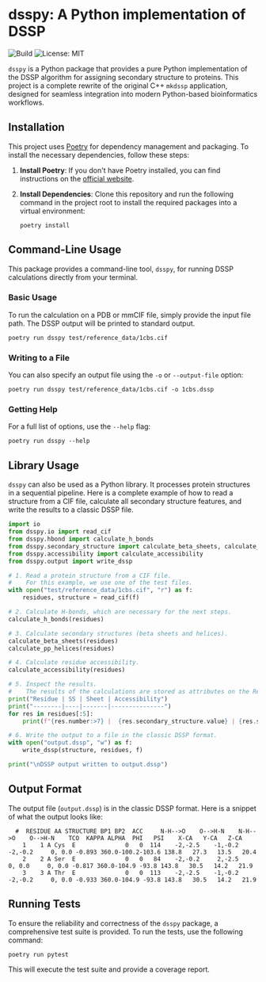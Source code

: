 # dsspy: A Python implementation of DSSP

![Build](https://github.com/rbf22/dsspy/actions/workflows/python-ci.yml/badge.svg)
![License: MIT](https://img.shields.io/badge/license-MIT-blue.svg)

`dsspy` is a Python package that provides a pure Python implementation of the DSSP algorithm for assigning secondary structure to proteins. This project is a complete rewrite of the original C++ `mkdssp` application, designed for seamless integration into modern Python-based bioinformatics workflows.

## Installation

This project uses [Poetry](https://python-poetry.org/) for dependency management and packaging. To install the necessary dependencies, follow these steps:

1.  **Install Poetry**:
    If you don't have Poetry installed, you can find instructions on the [official website](https://python-poetry.org/docs/#installation).

2.  **Install Dependencies**:
    Clone this repository and run the following command in the project root to install the required packages into a virtual environment:
    ```console
    poetry install
    ```

## Command-Line Usage

This package provides a command-line tool, `dsspy`, for running DSSP calculations directly from your terminal.

### Basic Usage

To run the calculation on a PDB or mmCIF file, simply provide the input file path. The DSSP output will be printed to standard output.

```console
poetry run dsspy test/reference_data/1cbs.cif
```

### Writing to a File

You can also specify an output file using the `-o` or `--output-file` option:

```console
poetry run dsspy test/reference_data/1cbs.cif -o 1cbs.dssp
```

### Getting Help

For a full list of options, use the `--help` flag:

```console
poetry run dsspy --help
```

## Library Usage

`dsspy` can also be used as a Python library. It processes protein structures in a sequential pipeline. Here is a complete example of how to read a structure from a CIF file, calculate all secondary structure features, and write the results to a classic DSSP file.

```python
import io
from dsspy.io import read_cif
from dsspy.hbond import calculate_h_bonds
from dsspy.secondary_structure import calculate_beta_sheets, calculate_pp_helices
from dsspy.accessibility import calculate_accessibility
from dsspy.output import write_dssp

# 1. Read a protein structure from a CIF file.
#    For this example, we use one of the test files.
with open("test/reference_data/1cbs.cif", "r") as f:
    residues, structure = read_cif(f)

# 2. Calculate H-bonds, which are necessary for the next steps.
calculate_h_bonds(residues)

# 3. Calculate secondary structures (beta sheets and helices).
calculate_beta_sheets(residues)
calculate_pp_helices(residues)

# 4. Calculate residue accessibility.
calculate_accessibility(residues)

# 5. Inspect the results.
#    The results of the calculations are stored as attributes on the Residue objects.
print("Residue | SS | Sheet | Accessibility")
print("--------|----|-------|---------------")
for res in residues[:5]:
    print(f"{res.number:>7} |  {res.secondary_structure.value} | {res.sheet:>5} | {res.accessibility:>10.1f}")

# 6. Write the output to a file in the classic DSSP format.
with open("output.dssp", "w") as f:
    write_dssp(structure, residues, f)

print("\nDSSP output written to output.dssp")
```

## Output Format

The output file (`output.dssp`) is in the classic DSSP format. Here is a snippet of what the output looks like:

```
  #  RESIDUE AA STRUCTURE BP1 BP2  ACC     N-H-->O    O-->H-N    N-H-->O    O-->H-N    TCO  KAPPA ALPHA  PHI   PSI    X-CA   Y-CA   Z-CA
    1    1 A Cys  E              0   0  114    -2,-2.5    -1,-0.2    -2,-0.2     0, 0.0 -0.893 360.0-100.2-103.6 138.8   27.3   13.5   20.4
    2    2 A Ser  E              0   0   84    -2,-0.2     2,-2.5     0, 0.0     0, 0.0 -0.817 360.0-104.9 -93.8 143.8   30.5   14.2   21.9
    3    3 A Thr  E              0   0  113    -2,-2.5    -1,-0.2    -2,-0.2     0, 0.0 -0.933 360.0-104.9 -93.8 143.8   30.5   14.2   21.9
```

## Running Tests

To ensure the reliability and correctness of the `dsspy` package, a comprehensive test suite is provided. To run the tests, use the following command:

```console
poetry run pytest
```

This will execute the test suite and provide a coverage report.
